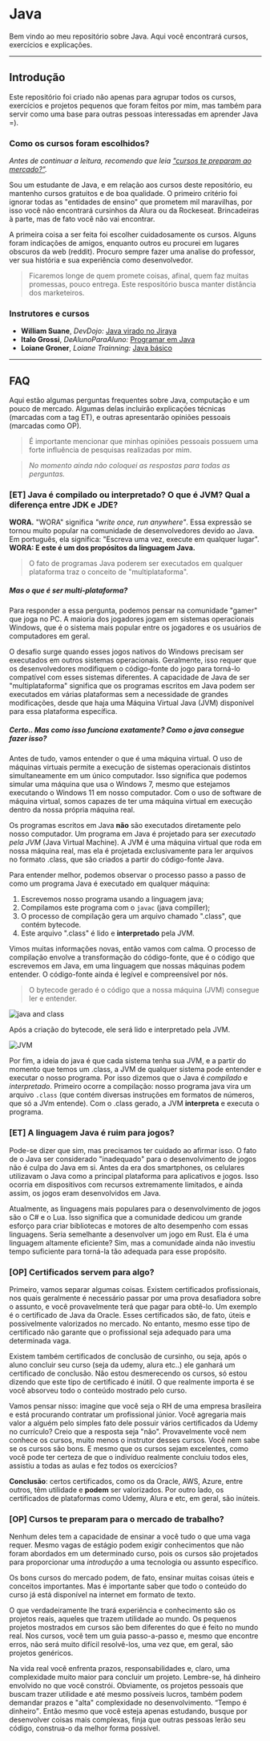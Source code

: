 # Java
Bem vindo ao meu repositório sobre Java. Aqui você encontrará cursos, exercícios e explicações.

______________

## Introdução
Este repositório foi criado não apenas para agrupar todos os cursos, exercícios e projetos pequenos que foram feitos por mim, mas também para servir como uma base para outras pessoas interessadas em aprender Java =).

### Como os cursos foram escolhidos?
_Antes de continuar a leitura, recomendo que leia <a href="https://github.com/FireguiQueen/Java/tree/main#op-certificados-servem-para-algo">"cursos te preparam ao mercado?"</a>._ 

Sou um estudante de Java, e em relação aos cursos deste repositório, eu mantenho cursos gratuitos e de boa qualidade. 
O primeiro critério foi ignorar todas as "entidades de ensino" que prometem mil maravilhas, por isso você não encontrará cursinhos da Alura ou da Rockeseat. Brincadeiras à parte, mas de fato você não vai encontrar.

A primeira coisa a ser feita foi escolher cuidadosamente os cursos. Alguns foram indicações de amigos, enquanto outros eu procurei em lugares obscuros da web (reddit). Procuro sempre fazer uma analise do professor, ver sua história e sua experiência como desenvolvedor. 
> Ficaremos longe de quem promete coisas, afinal, quem faz muitas promessas, pouco entrega. Este respositório busca manter distância dos marketeiros.  

### Instrutores e cursos 
- __William Suane__, _DevDojo:_ <a href="https://www.youtube.com/playlist?list=PL62G310vn6nFIsOCC0H-C2infYgwm8SWW"> Java virado no Jiraya </a>
- __Italo Grossi__, _DeAlunoParaAluno:_ <a href="https://www.youtube.com/playlist?list=PLa75BYTPDNKZLzk3xG-gSXSU_AAq5RP4g"> Programar em Java </a> 
- __Loiane Groner__, _Loiane Trainning:_ <a href="https://loiane.training/curso/java-basico"> Java básico </a>
  
___________________________

## FAQ 
Aqui estão algumas perguntas frequentes sobre Java, computação e um pouco de mercado. Algumas delas incluirão explicações técnicas (marcadas com a tag ET), e outras apresentarão opiniões pessoais (marcadas como OP). 
> É importante mencionar que minhas opiniões pessoais possuem uma forte influência de pesquisas realizadas por mim.

> _No momento ainda não coloquei as respostas para todas as perguntas._


### [ET] Java é compilado ou interpretado? O que é JVM? Qual a diferença entre JDK e JDE? 
__WORA.__ "WORA" significa _"write once, run anywhere"_. Essa expressão se tornou muito popular na comunidade de desenvolvedores devido ao Java. Em português, ela significa: "Escreva uma vez, execute em qualquer lugar". __WORA: E este é um dos propósitos da linguagem Java.__ 
> O fato de programas Java poderem ser executados em qualquer plataforma traz o conceito de "multiplataforma".

##### Mas o que é ser multi-plataforma?
Para responder a essa pergunta, podemos pensar na comunidade "gamer" que joga no PC. A maioria dos jogadores jogam em sistemas operacionais Windows, que é o sistema mais popular entre os jogadores e os usuários de computadores em geral.

O desafio surge quando esses jogos nativos do Windows precisam ser executados em outros sistemas operacionais. Geralmente, isso requer que os desenvolvedores modifiquem o código-fonte do jogo para torná-lo compatível com esses sistemas diferentes. A capacidade de Java de ser "multiplataforma" significa que os programas escritos em Java podem ser executados em várias plataformas sem a necessidade de grandes modificações, desde que haja uma Máquina Virtual Java (JVM) disponível para essa plataforma específica.

##### Certo.. Mas como isso funciona exatamente? Como o java consegue fazer isso? 
Antes de tudo, vamos entender o que é uma máquina virtual. O uso de máquinas virtuais permite a execução de sistemas operacionais distintos simultaneamente em um único computador. Isso significa que podemos simular uma máquina que usa o Windows 7, mesmo que estejamos executando o Windows 11 em nosso computador. Com o uso de software de máquina virtual, somos capazes de ter uma máquina virtual em execução dentro da nossa própria máquina real.

Os programas escritos em Java __não__ são executados diretamente pelo nosso computador. Um programa em Java é projetado para ser _executado pela JVM_ (Java Virtual Machine). A JVM é uma máquina virtual que roda em nossa máquina real, mas ela é projetada exclusivamente para ler arquivos no formato .class, que são criados a partir do código-fonte Java.

Para entender melhor, podemos observar o processo passo a passo de como um programa Java é executado em qualquer máquina:
1. Escrevemos nosso programa usando a linguagem java; 
2. Compilamos este programa com o `javac` (java compiller); 
3. O processo de compilação gera um arquivo chamado ".class", que contém bytecode. 
4. Este arquivo ".class" é lido e __interpretado__ pela JVM. 

Vimos muitas informações novas, então vamos com calma. O processo de compilação envolve a transformação do código-fonte, que é o código que escrevemos em Java, em uma linguagem que nossas máquinas podem entender. O código-fonte ainda é legível e compreensível por nós.
> O bytecode gerado é o código que a nossa máquina (JVM) consegue ler e entender.

![java and class](https://github.com/FireguiQueen/Java/assets/98475125/bd5e74c5-2332-4bea-b09a-4fb5a1cce062)

Após a criação do bytecode, ele será lido e interpretado pela JVM. 

![JVM](https://github.com/FireguiQueen/Java/assets/98475125/0f973e29-41f0-424e-b832-634ada8c4d5c)

Por fim, a ideia do java é que cada sistema tenha sua JVM, e a partir do momento que temos um .class, a JVM de qualquer sistema pode entender e executar o nosso programa.
Por isso dizemos que o Java é _compilado_ e _interpretado_. Primeiro ocorre a compilação: nosso programa java vira um arquivo `.class` (que contém diversas instruções em formatos de números, que só a JVm entende).
Com o .class gerado, a JVM __interpreta__ e executa o programa. 





### [ET] A linguagem Java é ruim para jogos?
Pode-se dizer que sim, mas precisamos ter cuidado ao afirmar isso. O fato de o Java ser considerado "inadequado" para o desenvolvimento de jogos não é culpa do Java em si. Antes da era dos smartphones, os celulares utilizavam o Java como a principal plataforma para aplicativos e jogos. Isso ocorria em dispositivos com recursos extremamente limitados, e ainda assim, os jogos eram desenvolvidos em Java.

Atualmente, as linguagens mais populares para o desenvolvimento de jogos são o C# e o Lua. Isso significa que a comunidade dedicou um grande esforço para criar bibliotecas e motores de alto desempenho com essas linguagens. Seria semelhante a desenvolver um jogo em Rust. Ela é uma linguagem altamente eficiente? Sim, mas a comunidade ainda não investiu tempo suficiente para torná-la tão adequada para esse propósito.



### [OP] Certificados servem para algo? 
Primeiro, vamos separar algumas coisas. Existem certificados profissionais, nos quais geralmente é necessário passar por uma prova desafiadora sobre o assunto, e você provavelmente terá que pagar para obtê-lo. Um exemplo é o certificado de Java da Oracle. Esses certificados são, de fato, úteis e possivelmente valorizados no mercado. No entanto, mesmo esse tipo de certificado não garante que o profissional seja adequado para uma determinada vaga.

Existem também certificados de conclusão de cursinho, ou seja, após o aluno concluir seu curso (seja da udemy, alura etc..) ele ganhará um certificado de conclusão. Não estou desmerecendo os cursos, só estou dizendo que este tipo de certificado é inútil. O que realmente importa é se você absorveu todo o conteúdo mostrado pelo curso.  

Vamos pensar nisso: imagine que você seja o RH de uma empresa brasileira e está procurando contratar um profissional júnior. Você agregaria mais valor a alguém pelo simples fato dele possuir vários certificados da Udemy no currículo? Creio que a resposta seja "não". 
Provavelmente você nem conhece os cursos, muito menos o instrutor desses cursos. Você nem sabe se os cursos são bons. E mesmo que os cursos sejam excelentes, como você pode ter certeza de que o indivíduo realmente concluiu todos eles, assistiu a todas as aulas e fez todos os exercícios? 

__Conclusão__:  certos certificados, como os da Oracle, AWS, Azure, entre outros, têm utilidade e __podem__ ser valorizados. Por outro lado, os certificados de plataformas como Udemy, Alura e etc, em geral, são inúteis.


### [OP] Cursos te preparam para o mercado de trabalho? 
Nenhum deles tem a capacidade de ensinar a você tudo o que uma vaga requer. Mesmo vagas de estágio podem exigir conhecimentos que não foram abordados em um determinado curso, pois os cursos são projetados para proporcionar uma _introdução_ a uma tecnologia ou assunto específico.

Os bons cursos do mercado podem, de fato, ensinar muitas coisas úteis e conceitos importantes. Mas é importante saber que todo o conteúdo do curso já está disponível na internet em formato de texto. 

O que verdadeiramente lhe trará experiência e conhecimento são os projetos reais, aqueles que trazem utilidade ao mundo. Os pequenos projetos mostrados em cursos são bem diferentes do que é feito no mundo real. Nos cursos, você tem um guia passo-a-passo e, mesmo que encontre erros, não será muito difícil resolvê-los, uma vez que, em geral, são projetos genéricos.

Na vida real você enfrenta prazos, responsabilidades e, claro, uma complexidade muito maior para concluir um projeto. Lembre-se, há dinheiro envolvido no que você constrói. Obviamente, os projetos pessoais que buscam trazer utilidade e até mesmo possíveis lucros, também podem demandar prazos e "alta" complexidade no desenvolvimento. <q>Tempo é dinheiro</q>.
Então mesmo que você esteja apenas estudando, busque por desenvolver coisas mais complexas, finja que outras pessoas lerão seu código, construa-o da melhor forma possível.


